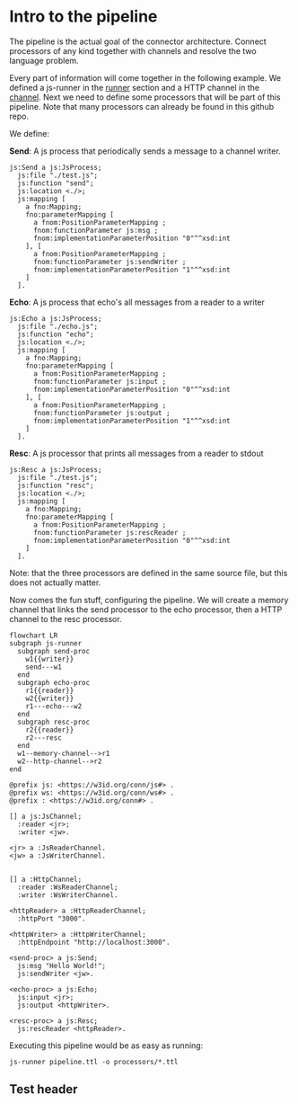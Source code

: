 # Intro to the pipeline
The pipeline is the actual goal of the connector architecture. Connect processors of any kind together with channels and resolve the two language problem. 

Every part of information will come together in the following example. We defined a js-runner in the [runner](https://github.com/TREEcg/connector-architecture/wiki/Runner) section and a HTTP channel in the [channel](https://github.com/TREEcg/connector-architecture/wiki/Channel). Next we need to define some processors that will be part of this pipeline. Note that many processors can already be found in this github repo.

We define:

**Send**: A js process that periodically sends a message to a channel writer.
```turtle
js:Send a js:JsProcess;
  js:file "./test.js";
  js:function "send";
  js:location <./>;
  js:mapping [
    a fno:Mapping;
    fno:parameterMapping [
      a fnom:PositionParameterMapping ;
      fnom:functionParameter js:msg ;
      fnom:implementationParameterPosition "0"^^xsd:int
    ], [
      a fnom:PositionParameterMapping ;
      fnom:functionParameter js:sendWriter ;
      fnom:implementationParameterPosition "1"^^xsd:int
    ]
  ].
```

**Echo**: A js process that echo's all messages from a reader to a writer
```turtle
js:Echo a js:JsProcess;
  js:file "./echo.js";
  js:function "echo";
  js:location <./>;
  js:mapping [
    a fno:Mapping;
    fno:parameterMapping [
      a fnom:PositionParameterMapping ;
      fnom:functionParameter js:input ;
      fnom:implementationParameterPosition "0"^^xsd:int
    ], [
      a fnom:PositionParameterMapping ;
      fnom:functionParameter js:output ;
      fnom:implementationParameterPosition "1"^^xsd:int
    ]
  ].
```

**Resc**: A js processor that prints all messages from a reader to stdout
```turtle
js:Resc a js:JsProcess;
  js:file "./test.js";
  js:function "resc";
  js:location <./>;
  js:mapping [
    a fno:Mapping;
    fno:parameterMapping [
      a fnom:PositionParameterMapping ;
      fnom:functionParameter js:rescReader ;
      fnom:implementationParameterPosition "0"^^xsd:int
    ]
  ].
```

Note: that the three processors are defined in the same source file, but this does not actually matter.

Now comes the fun stuff, configuring the pipeline. We will create a memory channel that links the send processor to the echo processor, then a HTTP channel to the resc processor.
```mermaid
flowchart LR
subgraph js-runner
  subgraph send-proc
    w1{{writer}}
    send---w1
  end
  subgraph echo-proc
    r1{{reader}}
    w2{{writer}}
    r1---echo---w2
  end
  subgraph resc-proc
    r2{{reader}}
    r2---resc
  end
  w1--memory-channel-->r1
  w2--http-channel-->r2
end
```

```turtle
@prefix js: <https://w3id.org/conn/js#> .
@prefix ws: <https://w3id.org/conn/ws#> .
@prefix : <https://w3id.org/conn#> .

[] a js:JsChannel;
  :reader <jr>;
  :writer <jw>.

<jr> a :JsReaderChannel.
<jw> a :JsWriterChannel.


[] a :HttpChannel;
  :reader :WsReaderChannel;
  :writer :WsWriterChannel.

<httpReader> a :HttpReaderChannel;
  :httpPort "3000".

<httpWriter> a :HttpWriterChannel;
  :httpEndpoint "http://localhost:3000".

<send-proc> a js:Send;
  js:msg "Hello World!";
  js:sendWriter <jw>.

<echo-proc> a js:Echo;
  js:input <jr>;
  js:output <httpWriter>.

<resc-proc> a js:Resc;
  js:rescReader <httpReader>.
```

Executing this pipeline would be as easy as running:
```
js-runner pipeline.ttl -o processors/*.ttl
```


## Test header

